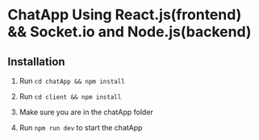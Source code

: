 # ChatApp Using React.js(frontend) && Socket.io and Node.js(backend)

## Installation

1. Run `cd chatApp && npm install` 

2. Run `cd client && npm install` 

3. Make sure you are in the chatApp folder 

4. Run `npm run dev` to start the chatApp
